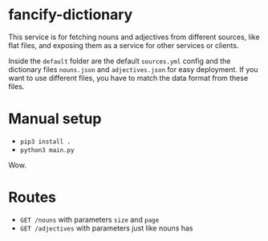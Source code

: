 # fancify-dictionary

This service is for fetching nouns and adjectives from different sources, like flat files, and exposing them as a service for other services or clients.

Inside the `default` folder are the default `sources.yml` config and the dictionary files `nouns.json` and `adjectives.json` for easy deployment. If you want to use different files, you have to match the data format from these files.

# Manual setup

- `pip3 install .`
- `python3 main.py`

Wow.

# Routes

- `GET /nouns` with parameters `size` and `page`
- `GET /adjectives` with parameters just like nouns has
